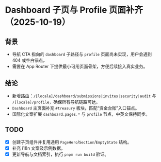 # Dashboard 子页与 Profile 页面补齐（2025-10-19）

## 背景
- 导航 CTA 指向的 `dashboard` 子路径与 `profile` 页面尚未实现，用户会遇到 404 或空白锚点。
- 需要在 App Router 下提供最小可用页面骨架，方便后续接入真实业务。

## 结论
- 新增路由：`/[locale]/dashboard/submissions|invites|security|audit` 与 `/[locale]/profile`，确保所有导航链路可达。
- `Dashboard` 主页面补充 `#treasury` 板块，匹配“资金台账”入口锚点。
- 国际化文案扩展 `dashboard.pages.*` 与 `profile` 节点，中英文保持同步。

## TODO
- [x] 创建子页组件并复用通用 `PageHero`/`Section`/`EmptyState` 结构。
- [x] 补充 i18n 文案及示例数据。
- [x] 更新导航与文档索引，执行 `pnpm run build` 验证。
